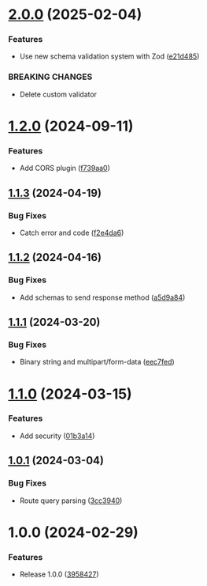 # [2.0.0](https://github.com/boutdecode/open-api/compare/v1.2.0...v2.0.0) (2025-02-04)


### Features

* Use new schema validation system with Zod ([e21d485](https://github.com/boutdecode/open-api/commit/e21d4857a4e5f5263583b93940744b144d08f4da))


### BREAKING CHANGES

* Delete custom validator

# [1.2.0](https://github.com/boutdecode/open-api/compare/v1.1.3...v1.2.0) (2024-09-11)


### Features

* Add CORS plugin ([f739aa0](https://github.com/boutdecode/open-api/commit/f739aa0f73ca80beea6048aa7cbf0fad09492b9e))

## [1.1.3](https://github.com/boutdecode/open-api/compare/v1.1.2...v1.1.3) (2024-04-19)


### Bug Fixes

* Catch error and code ([f2e4da6](https://github.com/boutdecode/open-api/commit/f2e4da60875a727f7fd92e0e783608ead19a061b))

## [1.1.2](https://github.com/boutdecode/open-api/compare/v1.1.1...v1.1.2) (2024-04-16)


### Bug Fixes

* Add schemas to send response method ([a5d9a84](https://github.com/boutdecode/open-api/commit/a5d9a842c54496d313d58838669b68790a78680a))

## [1.1.1](https://github.com/boutdecode/open-api/compare/v1.1.0...v1.1.1) (2024-03-20)


### Bug Fixes

* Binary string and multipart/form-data ([eec7fed](https://github.com/boutdecode/open-api/commit/eec7fedd76ae778ba5dfe4887c85602a3c0e4c79))

# [1.1.0](https://github.com/boutdecode/open-api/compare/v1.0.1...v1.1.0) (2024-03-15)


### Features

* Add security ([01b3a14](https://github.com/boutdecode/open-api/commit/01b3a1421c769551336446b80a32d550d9051a69))

## [1.0.1](https://github.com/boutdecode/open-api/compare/v1.0.0...v1.0.1) (2024-03-04)


### Bug Fixes

* Route query parsing ([3cc3940](https://github.com/boutdecode/open-api/commit/3cc394012e2af536f8c325677e3a62e50fd3415c))

# 1.0.0 (2024-02-29)


### Features

* Release 1.0.0 ([3958427](https://github.com/boutdecode/open-api/commit/39584277091ca2ff0799fb054341f444678d3ae4))
